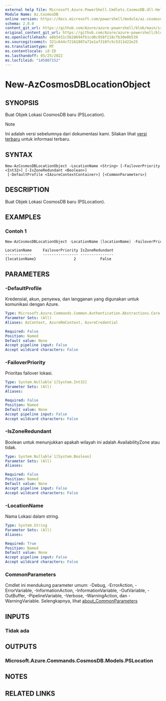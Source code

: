 ```yaml
---
external help file: Microsoft.Azure.PowerShell.Cmdlets.CosmosDB.dll-Help.xml
Module Name: Az.CosmosDB
online version: https://docs.microsoft.com/powershell/module/az.cosmosdb/new-azcosmosdblocationobject
schema: 2.0.0
content_git_url: https://github.com/Azure/azure-powershell/blob/main/src/CosmosDB/CosmosDB/help/New-AzCosmosDBLocationObject.md
original_content_git_url: https://github.com/Azure/azure-powershell/blob/main/src/CosmosDB/CosmosDB/help/New-AzCosmosDBLocationObject.md
ms.openlocfilehash: a8b5431c5628694fb1cd0c958f118cfb30e0b539
ms.sourcegitcommit: 321c644cf2161807a71e1af318fc5c5311d22e25
ms.translationtype: MT
ms.contentlocale: id-ID
ms.lasthandoff: 05/25/2022
ms.locfileid: "145807152"
---
```

# New-AzCosmosDBLocationObject

## SYNOPSIS
Buat Objek Lokasi CosmosDB baru (PSLocation).

> [!NOTE]
>Ini adalah versi sebelumnya dari dokumentasi kami. Silakan lihat [versi terbaru](/powershell/module/az.cosmosdb/new-azcosmosdblocationobject) untuk informasi terbaru.

## SYNTAX

```
New-AzCosmosDBLocationObject -LocationName <String> [-FailoverPriority <Int32>] [-IsZoneRedundant <Boolean>]
 [-DefaultProfile <IAzureContextContainer>] [<CommonParameters>]
```

## DESCRIPTION
Buat Objek Lokasi CosmosDB baru (PSLocation).

## EXAMPLES

### Contoh 1
```powershell
New-AzCosmosDBLocationObject -LocationName {locationName} -FailoverPriority 2 -IsZoneRedundant 0
```

```output
LocationName     FailoverPriority IsZoneRedundant
------------     ---------------- ---------------
{locationName}                 2           False
```

## PARAMETERS

### -DefaultProfile
Kredensial, akun, penyewa, dan langganan yang digunakan untuk komunikasi dengan Azure.

```yaml
Type: Microsoft.Azure.Commands.Common.Authentication.Abstractions.Core.IAzureContextContainer
Parameter Sets: (All)
Aliases: AzContext, AzureRmContext, AzureCredential

Required: False
Position: Named
Default value: None
Accept pipeline input: False
Accept wildcard characters: False
```

### -FailoverPriority
Prioritas failover lokasi.

```yaml
Type: System.Nullable`1[System.Int32]
Parameter Sets: (All)
Aliases:

Required: False
Position: Named
Default value: None
Accept pipeline input: False
Accept wildcard characters: False
```

### -IsZoneRedundant
Boolean untuk menunjukkan apakah wilayah ini adalah AvailabilityZone atau tidak.

```yaml
Type: System.Nullable`1[System.Boolean]
Parameter Sets: (All)
Aliases:

Required: False
Position: Named
Default value: None
Accept pipeline input: False
Accept wildcard characters: False
```

### -LocationName
Nama Lokasi dalam string.

```yaml
Type: System.String
Parameter Sets: (All)
Aliases:

Required: True
Position: Named
Default value: None
Accept pipeline input: False
Accept wildcard characters: False
```

### CommonParameters
Cmdlet ini mendukung parameter umum: -Debug, -ErrorAction, -ErrorVariable, -InformationAction, -InformationVariable, -OutVariable, -OutBuffer, -PipelineVariable, -Verbose, -WarningAction, dan -WarningVariable. Selengkapnya, lihat [about_CommonParameters](http://go.microsoft.com/fwlink/?LinkID=113216)

## INPUTS

### Tidak ada

## OUTPUTS

### Microsoft.Azure.Commands.CosmosDB.Models.PSLocation

## NOTES

## RELATED LINKS
